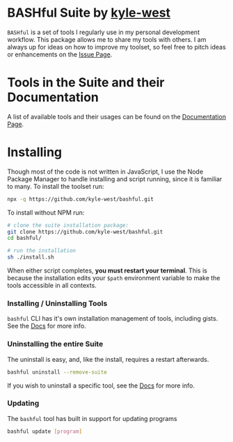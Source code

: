 # BASHful Suite by [kyle-west](https://github.com/kyle-west)

`BASHful` is a set of tools I regularly use in my personal development workflow.
This package allows me to share my tools with others. I am always up for ideas 
on how to improve my toolset, so feel free to pitch ideas or enhancements on the 
[Issue Page](https://github.com/kyle-west/bashful/issues). 

# Tools in the Suite and their Documentation

A list of available tools and their usages can be found on the [Documentation Page](https://kyle-west.github.io/bashful/).

# Installing 

Though most of the code is not written in JavaScript, I use the Node Package 
Manager to handle installing and script running, since it is familiar to many.
To install the toolset run:

```sh
npx -q https://github.com/kyle-west/bashful.git
```

To install without NPM run:

```sh
# clone the suite installation package:
git clone https://github.com/kyle-west/bashful.git
cd bashful/

# run the installation
sh ./install.sh
```

When either script completes, **you must restart your terminal**. This 
is because the installation edits your `$path` environment variable to make the 
tools accessible in all contexts. 

### Installing / Uninstalling Tools

`bashful` CLI has it's own installation management of tools, including gists. See the [Docs](https://kyle-west.github.io/bashful/bashful.html) for more info.

### Uninstalling the entire Suite

The uninstall is easy, and, like the install, requires a restart afterwards.

```sh
bashful uninstall --remove-suite
```

If you wish to uninstall a specific tool, see the [Docs](https://kyle-west.github.io/bashful/bashful.html) for more info.

### Updating 

The `bashful` tool has built in support for updating programs

```sh
bashful update [program]
```
